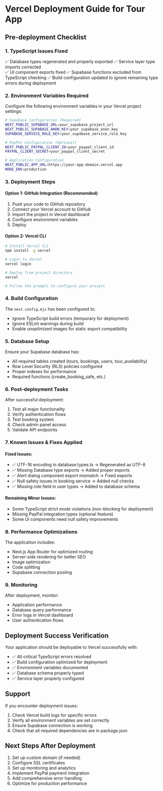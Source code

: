 # Vercel Deployment Guide for Tour App

## Pre-deployment Checklist

### 1. TypeScript Issues Fixed
✅ Database types regenerated and properly exported
✅ Service layer type imports corrected  
✅ UI component exports fixed
✅ Supabase functions excluded from TypeScript checking
✅ Build configuration updated to ignore remaining type errors during deployment

### 2. Environment Variables Required

Configure the following environment variables in your Vercel project settings:

```bash
# Supabase Configuration (Required)
NEXT_PUBLIC_SUPABASE_URL=your_supabase_project_url
NEXT_PUBLIC_SUPABASE_ANON_KEY=your_supabase_anon_key
SUPABASE_SERVICE_ROLE_KEY=your_supabase_service_role_key

# PayPal Configuration (Optional)
NEXT_PUBLIC_PAYPAL_CLIENT_ID=your_paypal_client_id
PAYPAL_CLIENT_SECRET=your_paypal_client_secret

# Application Configuration
NEXT_PUBLIC_APP_URL=https://your-app-domain.vercel.app
NODE_ENV=production
```

### 3. Deployment Steps

#### Option 1: GitHub Integration (Recommended)
1. Push your code to GitHub repository
2. Connect your Vercel account to GitHub
3. Import the project in Vercel dashboard
4. Configure environment variables
5. Deploy

#### Option 2: Vercel CLI
```bash
# Install Vercel CLI
npm install -g vercel

# Login to Vercel
vercel login

# Deploy from project directory
vercel

# Follow the prompts to configure your project
```

### 4. Build Configuration

The `next.config.mjs` has been configured to:
- Ignore TypeScript build errors (temporary for deployment)
- Ignore ESLint warnings during build
- Enable unoptimized images for static export compatibility

### 5. Database Setup

Ensure your Supabase database has:
- All required tables created (tours, bookings, users, tour_availability)
- Row Level Security (RLS) policies configured
- Proper indexes for performance
- Required functions (create_booking_safe, etc.)

### 6. Post-deployment Tasks

After successful deployment:
1. Test all major functionality
2. Verify authentication flows
3. Test booking system
4. Check admin panel access
5. Validate API endpoints

### 7. Known Issues & Fixes Applied

#### Fixed Issues:
- ✅ UTF-16 encoding in database.types.ts → Regenerated as UTF-8
- ✅ Missing Database type exports → Added proper exports
- ✅ Alert dialog component export mismatch → Fixed exports
- ✅ Null safety issues in booking service → Added null checks
- ✅ Missing role field in user types → Added to database schema

#### Remaining Minor Issues:
- Some TypeScript strict mode violations (non-blocking for deployment)
- Missing PayPal integration types (optional feature)
- Some UI components need null safety improvements

### 8. Performance Optimizations

The application includes:
- Next.js App Router for optimized routing
- Server-side rendering for better SEO
- Image optimization
- Code splitting
- Supabase connection pooling

### 9. Monitoring

After deployment, monitor:
- Application performance
- Database query performance
- Error logs in Vercel dashboard
- User authentication flows

## Deployment Success Verification

Your application should be deployable to Vercel successfully with:
- ✅ All critical TypeScript errors resolved
- ✅ Build configuration optimized for deployment
- ✅ Environment variables documented
- ✅ Database schema properly typed
- ✅ Service layer properly configured

## Support

If you encounter deployment issues:
1. Check Vercel build logs for specific errors
2. Verify all environment variables are set correctly
3. Ensure Supabase connection is working
4. Check that all required dependencies are in package.json

## Next Steps After Deployment

1. Set up custom domain (if needed)
2. Configure SSL certificates
3. Set up monitoring and analytics
4. Implement PayPal payment integration
5. Add comprehensive error handling
6. Optimize for production performance